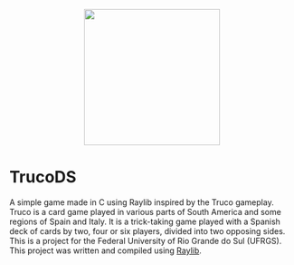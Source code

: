 <p align="center">
  <img width="240" height="240" src="https://i.imgur.com/tt3OQws.png">
</p>

# TrucoDS
A simple game made in C using Raylib inspired by the Truco gameplay. Truco is a card game played in various parts of South America and some regions of Spain and Italy. It is a trick-taking game played with a Spanish deck of cards by two, four or six players, divided into two opposing sides.
This is a project for the Federal University of Rio Grande do Sul (UFRGS).
This project was written and compiled using [Raylib](https://github.com/raysan5/raylib).
